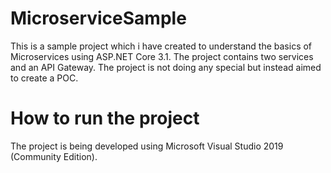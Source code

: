 # MicroserviceSample
This is a sample project which i have created to understand the basics of Microservices using ASP.NET Core 3.1. The project contains two services
and an API Gateway. The project is not doing any special but instead aimed to create a POC.

# How to run the project
The project is being developed using Microsoft Visual Studio 2019 (Community Edition). 
